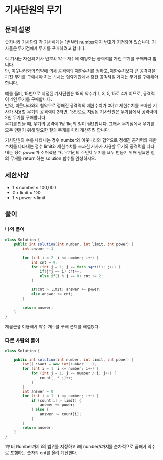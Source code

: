 # 기사단원의 무기
## 문제 설명
숫자나라 기사단의 각 기사에게는 1번부터 number까지 번호가 지정되어 있습니다. 기사들은 무기점에서 무기를 구매하려고 합니다.  

각 기사는 자신의 기사 번호의 약수 개수에 해당하는 공격력을 가진 무기를 구매하려 합니다.  
단, 이웃나라와의 협약에 의해 공격력의 제한수치를 정하고, 제한수치보다 큰 공격력을 가진 무기를 구매해야 하는 기사는 협약기관에서 정한 공격력을 가지는 무기를 구매해야 합니다.

예를 들어, 15번으로 지정된 기사단원은 15의 약수가 1, 3, 5, 15로 4개 이므로, 공격력이 4인 무기를 구매합니다.  
만약, 이웃나라와의 협약으로 정해진 공격력의 제한수치가 3이고 제한수치를 초과한 기사가 사용할 무기의 공격력이 2라면, 15번으로 지정된 기사단원은 무기점에서 공격력이 2인 무기를 구매합니다.  
무기를 만들 때, 무기의 공격력 1당 1kg의 철이 필요합니다. 그래서 무기점에서 무기를 모두 만들기 위해 필요한 철의 무게를 미리 계산하려 합니다.

기사단원의 수를 나타내는 정수 number와 이웃나라와 협약으로 정해진 공격력의 제한수치를 나타내는 정수 limit와 제한수치를 초과한 기사가 사용할 무기의 공격력을 나타내는 정수 power가 주어졌을 때, 무기점의 주인이 무기를 모두 만들기 위해 필요한 철의 무게를 return 하는 solution 함수를 완성하시오.  

## 제한사항
* 1 ≤ number ≤ 100,000
* 2 ≤ limit ≤ 100
* 1 ≤ power ≤ limit

## 풀이
### 나의 풀이
```java
class Solution {
    public int solution(int number, int limit, int power) {
        int answer = 1;
        
        for (int i = 2; i <= number; i++) {
            int cnt = 0;
            for (int j = 1; j <= Math.sqrt(i); j++) {
                if(j*j == i) cnt++;
                else if(i % j == 0) cnt += 2;
            }
            
            if(cnt > limit) answer += power;
            else answer += cnt;
        }
        
        return answer;
    }
}
```  
제곱근을 이용해서 약수 개수를 구해 문제를 해결했다.

### 다른 사람의 풀이
```java
class Solution {

    public int solution(int number, int limit, int power) {
        int[] count = new int[number + 1];    
        for (int i = 1; i <= number; i++) {
            for (int j = 1; j <= number / i; j++) {
                count[i * j]++;
            }
        }
        int answer = 0;
        for (int i = 1; i <= number; i++) {
            if (count[i] > limit) {
                answer += power;
            } else {
                answer += count[i];
            }
        }
        return answer;
    }
}
```
1부터 Number까지 i의 범위를 지정하고 i에 number/i까지를 순차적으로 곱해서 약수로 포함하는 숫자의 cnt를 올려 계산한다.